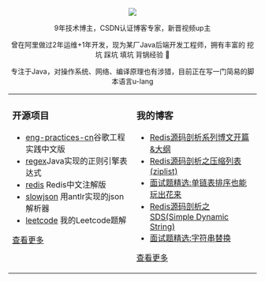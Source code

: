   
<p align="center">
  <img src="https://github-readme-stats.vercel.app/api?username=xindoo&show_icons=true&theme=graywhite"/>
</p>

<p align="center"> 9年技术博主，CSDN认证博客专家，新晋视频up主 </p>  
<p align="center"> 曾在阿里做过2年运维+1年开发，现为某厂Java后端开发工程师，拥有丰富的 挖坑 踩坑 填坑 背锅经验 🐶   </p>  
<p align="center"> 专注于Java，对操作系统、网络、编译原理也有涉猎，目前正在写一门简易的脚本语言u-lang	 </p>  


<table align="center"><tr>
<td valign="top" width="50%">

### 开源项目  
- [eng-practices-cn](https://github.com/xindoo/eng-practices-cn)谷歌工程实践中文版	
- [regex](https://github.com/xindoo/regex)Java实现的正则引擎表达式	
- [redis](https://github.com/xindoo/redis) Redis中文注解版  
- [slowjson](https://github.com/xindoo/slowjson) 用antlr实现的json解析器  
- [leetcode](https://github.com/xindoo/leetcode) 我的Leetcode题解   
   
[查看更多](https://github.com/xindoo/)	 

	
</td>
<td valign="top" width="50%">

### 我的博客
- [Redis源码剖析系列博文开篇&大纲](https://xindoo.blog.csdn.net/article/details/108698706)
- [Redis源码剖析之压缩列表(ziplist)](https://xindoo.blog.csdn.net/article/details/108923557)
- [面试题精选:单链表排序也能玩出花来](https://xindoo.blog.csdn.net/article/details/108893242)
- [Redis源码剖析之SDS(Simple Dynamic String)](https://xindoo.blog.csdn.net/article/details/108808273)
- [面试题精选:字符串替换](https://xindoo.blog.csdn.net/article/details/108685883)

[查看更多](https://xindoo.blog.csdn.net/)

</td>
</tr></table>
